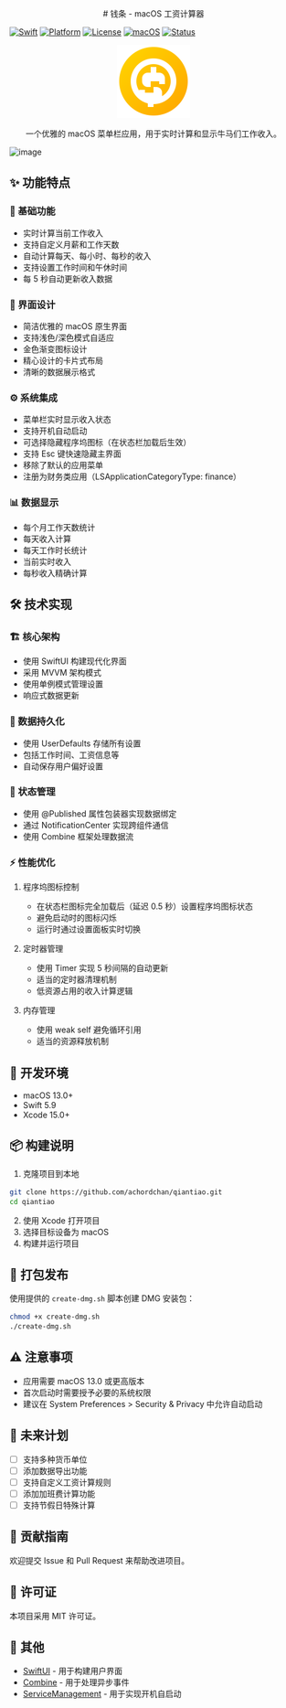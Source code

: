 <div align="center">
  # 钱条 - macOS 工资计算器
</div>

[![Swift](https://img.shields.io/badge/Swift-5.9-orange.svg)](https://swift.org)
[![Platform](https://img.shields.io/badge/platform-macOS-lightgrey.svg)](https://www.apple.com/macos)
[![License](https://img.shields.io/badge/license-MIT-blue.svg)](LICENSE)
[![macOS](https://img.shields.io/badge/macOS-13.0%2B-brightgreen.svg)](https://www.apple.com/macos)
[![Status](https://img.shields.io/badge/status-active-success.svg)]()

<div align="center">
  <img src="icon.svg" width="128" height="128" alt="钱条图标">
  <p>一个优雅的 macOS 菜单栏应用，用于实时计算和显示牛马们工作收入。</p>
</div>

<img width="426" alt="image" src="https://github.com/user-attachments/assets/a9daebb2-642a-4a2f-a78a-1852f79bf754">

## ✨ 功能特点

### 🚀 基础功能
- 实时计算当前工作收入
- 支持自定义月薪和工作天数
- 自动计算每天、每小时、每秒的收入
- 支持设置工作时间和午休时间
- 每 5 秒自动更新收入数据

### 🎨 界面设计
- 简洁优雅的 macOS 原生界面
- 支持浅色/深色模式自适应
- 金色渐变图标设计
- 精心设计的卡片式布局
- 清晰的数据展示格式

### ⚙️ 系统集成
- 菜单栏实时显示收入状态
- 支持开机自动启动
- 可选择隐藏程序坞图标（在状态栏加载后生效）
- 支持 Esc 键快速隐藏主界面
- 移除了默认的应用菜单
- 注册为财务类应用（LSApplicationCategoryType: finance）

### 📊 数据显示
- 每个月工作天数统计
- 每天收入计算
- 每天工作时长统计
- 当前实时收入
- 每秒收入精确计算

## 🛠 技术实现

### 🏗 核心架构
- 使用 SwiftUI 构建现代化界面
- 采用 MVVM 架构模式
- 使用单例模式管理设置
- 响应式数据更新

### 💾 数据持久化
- 使用 UserDefaults 存储所有设置
- 包括工作时间、工资信息等
- 自动保存用户偏好设置

### 🔄 状态管理
- 使用 @Published 属性包装器实现数据绑定
- 通过 NotificationCenter 实现跨组件通信
- 使用 Combine 框架处理数据流

### ⚡️ 性能优化
1. 程序坞图标控制
   - 在状态栏图标完全加载后（延迟 0.5 秒）设置程序坞图标状态
   - 避免启动时的图标闪烁
   - 运行时通过设置面板实时切换

2. 定时器管理
   - 使用 Timer 实现 5 秒间隔的自动更新
   - 适当的定时器清理机制
   - 低资源占用的收入计算逻辑

3. 内存管理
   - 使用 weak self 避免循环引用
   - 适当的资源释放机制

## 🔧 开发环境
- macOS 13.0+
- Swift 5.9
- Xcode 15.0+

## 📦 构建说明
1. 克隆项目到本地
```bash
git clone https://github.com/achordchan/qiantiao.git
cd qiantiao
```

2. 使用 Xcode 打开项目
3. 选择目标设备为 macOS
4. 构建并运行项目

## 📀 打包发布
使用提供的 `create-dmg.sh` 脚本创建 DMG 安装包：
```bash
chmod +x create-dmg.sh
./create-dmg.sh
```

## ⚠️ 注意事项
- 应用需要 macOS 13.0 或更高版本
- 首次启动时需要授予必要的系统权限
- 建议在 System Preferences > Security & Privacy 中允许自动启动

## 🚀 未来计划
- [ ] 支持多种货币单位
- [ ] 添加数据导出功能
- [ ] 支持自定义工资计算规则
- [ ] 添加加班费计算功能
- [ ] 支持节假日特殊计算

## 🤝 贡献指南
欢迎提交 Issue 和 Pull Request 来帮助改进项目。

## 📄 许可证
本项目采用 MIT 许可证。

## 🙏 其他
- [SwiftUI](https://developer.apple.com/xcode/swiftui/) - 用于构建用户界面
- [Combine](https://developer.apple.com/documentation/combine) - 用于处理异步事件
- [ServiceManagement](https://developer.apple.com/documentation/servicemanagement) - 用于实现开机自启动
